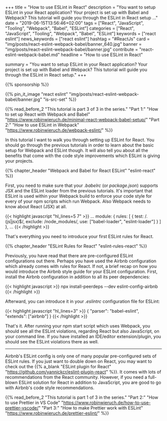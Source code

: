 +++
title = "How to use ESLint in React"
description = "You want to setup ESLint in your React application? Your project is set up with Babel and Webpack? This tutorial will guide you through the ESLint in React setup ..."
date = "2019-06-15T13:56:46+02:00"
tags = ["React", "JavaScript", "Tooling", "Webpack", "Babel", "ESLint"]
categories = ["React", "JavaScript", "Tooling", "Webpack", "Babel", "ESLint"]
keywords = ["react eslint"]
news_keywords = ["react eslint"]
hashtag = "#ReactJs"
card = "img/posts/react-eslint-webpack-babel/banner_640.jpg"
banner = "img/posts/react-eslint-webpack-babel/banner.jpg"
contribute = "react-eslint-webpack-babel.md"
headline = "How to use ESLint in React"

summary = "You want to setup ESLint in your React application? Your project is set up with Babel and Webpack? This tutorial will guide you through the ESLint in React setup."
+++

{{% sponsorship %}}

{{% pin_it_image "react eslint" "img/posts/react-eslint-webpack-babel/banner.jpg" "is-src-set" %}}

{{% read_before_2 "This tutorial is part 3 of 3 in the series." "Part 1:" "How to set up React with Webpack and Babel" "https://www.robinwieruch.de/minimal-react-webpack-babel-setup/" "Part 2:" "How to use ESLint in Webpack" "https://www.robinwieruch.de/webpack-eslint/" %}}

In this tutorial I want to walk you through setting up ESLint for React. You should go through the previous tutorials in order to learn about the basic setup for Webpack and ESLint though. It will also tell you about all the benefits that come with the code style improvements which ESLint is giving your projects.

{{% chapter_header "Webpack and Babel for React ESLint" "eslint-react" %}}

First, you need to make sure that your *.babelrc* (or *package.json*) supports JSX and the ESLint loader from the previous tutorials. It's important that ESLint is used within your Webpack build to enforce your code style for every of your npm scripts which run Webpack. Also Webpack needs to know about React (JSX) at all.

{{< highlight javascript "hl_lines=5 7" >}}
...
module: {
  rules: [
    {
      test: /\.(js|jsx)$/,
      exclude: /node_modules/,
      use: ["babel-loader", "eslint-loader"]
    }
  ]
},
...
{{< /highlight >}}

That's everything you need to introduce your first ESLint rules for React.

{{% chapter_header "ESLint Rules for React" "eslint-rules-react" %}}

Previously, you have read that there are pre-configured ESLint configurations out there. Perhaps you have used the Airbnb configuration which already comes with rules for React. If not, a brief recap on how you would introduce the Airbnb style guide for your ESLint configuration. First, install the Airbnb configuration in addition to all its peer dependencies:

{{< highlight javascript >}}
npx install-peerdeps --dev eslint-config-airbnb
{{< /highlight >}}

Afterward, you can introduce it in your *.eslintrc* configuration file for ESLint:

{{< highlight javascript "hl_lines=3" >}}
{
  "parser": "babel-eslint",
  "extends": ["airbnb"]
}
{{< /highlight >}}

That's it. After running your npm start script which uses Webpack, you should see all the ESLint violations, regarding React but also JavaScript, on your command line. If you have installed an IDE/editor extension/plugin, you should see the ESLint violations there as well.

<hr class="section-divider">

Airbnb's ESLint config is only one of many popular pre-configured sets of ESLint rules. If you just want to double down on React, you may want to check out the {{% a_blank "ESLint plugin for React" "https://github.com/yannickcr/eslint-plugin-react" %}}. It comes with lots of recommendations from the React community. However, if you need a full-blown ESLint solution for React in addition to JavaScript, you are good to go with Airbnb's code style recommendations.

{{% read_before_2 "This tutorial is part 1 of 3 in the series." "Part 2:" "How to use Prettier in VS Code" "https://www.robinwieruch.de/how-to-use-prettier-vscode/" "Part 3:" "How to make Prettier work with ESLint" "https://www.robinwieruch.de/prettier-eslint/" %}}